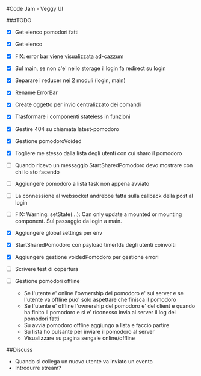 #Code Jam - Veggy UI

###TODO
- [x] Get elenco pomodori fatti 
- [x] Get elenco
- [x] FIX: error bar viene visualizzata ad-cazzum
- [x] Sul main, se non c'e' nello storage il login fa redirect su login
- [x] Separare i reducer nei 2 moduli (login, main)
- [x] Rename ErrorBar
- [x] Create oggetto per invio centralizzato dei comandi 
- [x] Trasformare i componenti stateless in funzioni
- [x] Gestire 404 su chiamata latest-pomodoro
- [x] Gestione pomodoroVoided
- [x] Togliere me stesso dalla lista degli utenti con cui sharo il pomodoro 

- [ ] Quando ricevo un messaggio StartSharedPomodoro devo mostrare con chi lo sto facendo
- [ ] Aggiungere pomodoro a lista task non appena avviato
- [ ] La connessione al websocket andrebbe fatta sulla callback della post al login
- [ ] FIX: Warning: setState(...): Can only update a mounted or mounting component. Sul passaggio da login a main.
- [x] Aggiungere global settings per env
- [x] StartSharedPomodoro con payload timerIds degli utenti coinvolti
- [x] Aggiungere gestione voidedPomodoro per gestione errori
- [ ] Scrivere test di copertura
- [ ] Gestione pomodori offline
  - Se l'utente e' online l'ownership del pomodoro e' sul server e se l'utente va offline puo' solo aspettare che finisca il pomodoro
  - Se l'utente e' offline l'ownership del pomodoro e' del client e quando ha finito il pomodoro e si e' riconesso invia al server il log dei pomodori fatti
  - Su avvia pomodoro offline aggiungo a lista e faccio partire
  - Su lista ho pulsante per inviare il pomodoro al server
  - Visualizzare su pagina sengale online/offline
  


##Discuss
- Quando si collega un nuovo utente va inviato un evento
- Introdurre stream?


